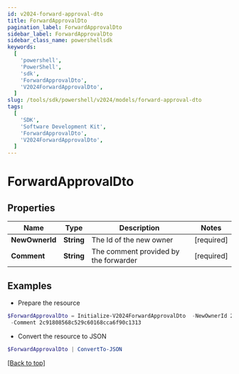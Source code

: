 ```yaml
---
id: v2024-forward-approval-dto
title: ForwardApprovalDto
pagination_label: ForwardApprovalDto
sidebar_label: ForwardApprovalDto
sidebar_class_name: powershellsdk
keywords:
  [
    'powershell',
    'PowerShell',
    'sdk',
    'ForwardApprovalDto',
    'V2024ForwardApprovalDto',
  ]
slug: /tools/sdk/powershell/v2024/models/forward-approval-dto
tags:
  [
    'SDK',
    'Software Development Kit',
    'ForwardApprovalDto',
    'V2024ForwardApprovalDto',
  ]
---
```


# ForwardApprovalDto

## Properties

| Name | Type | Description | Notes |
| --- | --- | --- | --- |
| **NewOwnerId** | **String** | The Id of the new owner | [required] |
| **Comment** | **String** | The comment provided by the forwarder | [required] |

## Examples

- Prepare the resource

```powershell
$ForwardApprovalDto = Initialize-V2024ForwardApprovalDto  -NewOwnerId 2c91808568c529c60168cca6f90c1314 `
 -Comment 2c91808568c529c60168cca6f90c1313
```

- Convert the resource to JSON

```powershell
$ForwardApprovalDto | ConvertTo-JSON
```

[[Back to top]](#)
